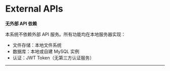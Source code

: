 # External APIs

**无外部 API 依赖**

本系统不依赖外部 API 服务。所有功能均在本地服务器实现：
- 文件存储：本地文件系统
- 数据库：本地或自建 MySQL 实例
- 认证：JWT Token（无第三方认证服务）

---
